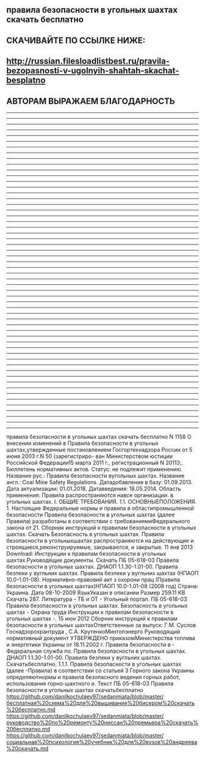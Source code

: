 правила безопасности в угольных шахтах скачать бесплатно
--------------------------------------------------
СКАЧИВАЙТЕ ПО ССЫЛКЕ НИЖЕ:
--------------------------------------------------
http://russian.filesloadlistbest.ru/pravila-bezopasnosti-v-ugolnyih-shahtah-skachat-besplatno
--------------------------------------------------
АВТОРАМ ВЫРАЖАЕМ БЛАГОДАРНОСТЬ
--------------------------------------------------
--------------------------------------------------
--------------------------------------------------
--------------------------------------------------
--------------------------------------------------
--------------------------------------------------
--------------------------------------------------
--------------------------------------------------
--------------------------------------------------
--------------------------------------------------
--------------------------------------------------
--------------------------------------------------
--------------------------------------------------
--------------------------------------------------
--------------------------------------------------
--------------------------------------------------
--------------------------------------------------
--------------------------------------------------
--------------------------------------------------
--------------------------------------------------
--------------------------------------------------
--------------------------------------------------
--------------------------------------------------
--------------------------------------------------
--------------------------------------------------
--------------------------------------------------
--------------------------------------------------
--------------------------------------------------
--------------------------------------------------
--------------------------------------------------
--------------------------------------------------
--------------------------------------------------
--------------------------------------------------
--------------------------------------------------
--------------------------------------------------
--------------------------------------------------
--------------------------------------------------
--------------------------------------------------
--------------------------------------------------
--------------------------------------------------
--------------------------------------------------
--------------------------------------------------
--------------------------------------------------
--------------------------------------------------
--------------------------------------------------
--------------------------------------------------
--------------------------------------------------
--------------------------------------------------
--------------------------------------------------
--------------------------------------------------
--------------------------------------------------
--------------------------------------------------
--------------------------------------------------
--------------------------------------------------
--------------------------------------------------
--------------------------------------------------
--------------------------------------------------
правила безопасности в угольных шахтах скачать бесплатно N 1158 О внесении изменений в Правила безопасности в угольных шахтах,утвержденные постановлением Госгортехнадзора России от 5 июня 2003 г.N 50 (зарегистриро- ван Министерством юстиции Российской Федерации15 марта 2011 г., регистрационный N 20113;. Бюллетень нормативных актов. Статус: не подлежит применению. Название рус.: Правила безопасности вугольных шахтах. Название англ.: Coal Mine Safety Regulations. Датадобавления в базу: 01.09.2013. Дата актуализации: 01.01.2018. Датавведения: 18.05.2014. Область применения: Правила распространяются навсе организации. в угольных шахтах. I. ОБЩИЕ ТРЕБОВАНИЯ. 1.1. ОСНОВНЫЕПОЛОЖЕНИЯ. 1. Настоящие Федеральные нормы и правила в областипромышленной безопасности Правила безопасности в угольных шахтах (далее  Правила) разработаны в соответствии с требованиямиФедерального закона от 21. Сборник инструкций к правилам безопасности в угольных шахтах. Скачать Безопасность в угольных шахтах. Правила безопасности в угольныхшахтах распространяются на действующие и строящиеся,реконструируемые, закрываются, и закрытые. 11 янв 2013  Download: Инструкции к правилам безопасности в угольных шахтах.Руководящие документы. Скачать ПБ 05-618-03 Правила безопасности в угольных шахтах. ДНАОП 1.1.30-1.01-00. Правила безпеки у вугльних шахтах. Правила безпеки у вугльних шахтах (НПАОП 10.0-1.01-08). Нормативно-правовий акт з охорони прац (Правила безопасности в угольных шахтах)НПАОП 10.0-1.01-08 (2008 год) Страна: Украина. Дата 08-10-2009 ЯзыкУказан в описании Размер 259.11 KB Скачать 287. Литература - ТБ и ОТ - Угольный портал. ПБ 05-618-03 Правила безопасности в угольных шахтах. Безопасность в угольных шахтах - Охрана труда
Инструкции к правилам безопасности в угольных шахтах -. 15 июн 2012  Сборник инструкций к правилам безопасности в угольных шахтахОтветственные за выпуск: Г.М. Суслов Госнадзорохрантруда , С.А. КрутенкоМинтопэнерго Руководящий нормативный документ УТВЕРЖДЕНО приказомМинистерства топлива и энергетики Украины от 18.11.2002 г. Правила безопасности в - Федеральная служба по. Правила безопасности в угольных шахтах. ДНАОП 1.1.30-1.01-00. Правила безпеки у вугльних шахтах. Скачатьбесплатно.  1.1.1. Правила безопасности в угольных шахтах (далее -Правила) в соответствии со статьей 3 Горного закона Украины определяютнормы и правила безопасного ведения горных работ, использования горно-шахтного и. Текст ПБ 05-618-03 Правила безопасности в угольных шахтах скачатьбесплатно
https://github.com/danilkochulaev97/sedanmiata/blob/master/бесплатная%20схема%20для%20вышивания%20бисером%20скачать%20бесплатно.md
https://github.com/danilkochulaev97/sedanmiata/blob/master/руководство%20по%20ремонту%20ниссан%20премьера%20скачать%20бесплатно.md
https://github.com/danilkochulaev97/sedanmiata/blob/master/социальная%20психология%20учебник%20для%20вузов%20андреева%20скачать.md